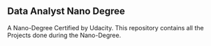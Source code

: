 ## Data Analyst Nano Degree

A Nano-Degree Certified by Udacity. This repository contains all the Projects done during the Nano-Degree.
